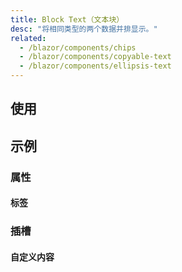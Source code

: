 ```yaml
---
title: Block Text（文本块）
desc: "将相同类型的两个数据并排显示。"
related:
  - /blazor/components/chips
  - /blazor/components/copyable-text
  - /blazor/components/ellipsis-text
---
```


## 使用

<masa-example file="Examples.components.block_text.Usage"></masa-example>

## 示例

### 属性

#### 标签

<masa-example file="Examples.components.block_text.Tags"></masa-example>

### 插槽

#### 自定义内容

<masa-example file="Examples.components.block_text.Contents"></masa-example>
